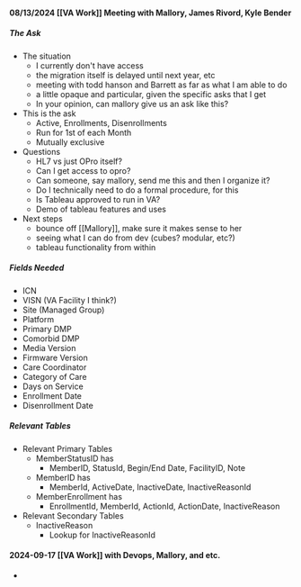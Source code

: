 #### 08/13/2024 [[VA Work]] Meeting with Mallory, James Rivord, Kyle Bender
##### The Ask
- The situation
	- I currently don't have access
	- the migration itself is delayed until next year, etc
	- meeting with todd hanson and Barrett as far as what I am able to do
	- a little opaque and particular, given the specific asks that I get
	- In your opinion, can mallory give us an ask like this?
- This is the ask
	- Active, Enrollments, Disenrollments
	- Run for 1st of each Month
	- Mutually exclusive
- Questions
	- HL7 vs just OPro itself?
	- Can I get access to opro?
	- Can someone, say mallory, send me this and then I organize it?
	- Do I technically need to do a formal procedure, for this
	- Is Tableau approved to run in VA?
	- Demo of tableau features and uses
- Next steps
	- bounce off [[Mallory]], make sure it makes sense to her
	- seeing what I can do from dev (cubes? modular, etc?)
	- tableau functionality from within 

##### Fields Needed
- ICN
- VISN (VA Facility I think?)
- Site (Managed Group)
- Platform
- Primary DMP
- Comorbid DMP
- Media Version
- Firmware Version
- Care Coordinator
- Category of Care
- Days on Service
- Enrollment Date
- Disenrollment Date
##### Relevant Tables
- Relevant Primary Tables
	- MemberStatusID has
		- MemberID, StatusId, Begin/End Date, FacilityID, Note
	- MemberID has
		- MemberId, ActiveDate, InactiveDate, InactiveReasonId
	- MemberEnrollment has
		- EnrollmentId, MemberId, ActionId, ActionDate, InactiveReason
- Relevant Secondary Tables
	- InactiveReason
		- Lookup for InactiveReasonId

#### 2024-09-17 [[VA Work]] with Devops, Mallory, and etc.
- 